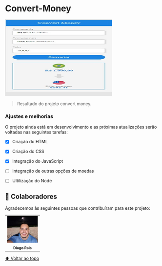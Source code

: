 # Convert-Money


<img src="./assests/Convert Money.jpeg" width="350px" height= "250px" alt="imagem da interface do conversor de moedas">

> Resultado do projeto convert money.

### Ajustes e melhorias

O projeto ainda está em desenvolvimento e as próximas atualizações serão voltadas nas seguintes tarefas:

- [x] Criação do HTML
- [x] Criação do CSS
- [x] Integração do JavaScript
- [ ] Integração de outras opções de moedas
- [ ] Ultilização do Node



## 🤝 Colaboradores

Agradecemos às seguintes pessoas que contribuíram para este projeto:

<table>
  <tr>
    <td align="center">
      <a href="https://www.linkedin.com/in/diego-reis-3b734922/">
        <img src="./assests/Diego.jpg" width="100px;" alt="Foto Diego Reis"/><br>
        <sub>
          <b>Diego Reis</b>
        </sub>
      </a>
    </td>   
       
     
  </tr>
</table>

[⬆ Voltar ao topo](#Convert-Money)<br>
